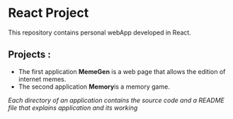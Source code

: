 # React Project 

This repository contains personal webApp developed in React.

## Projects : 

- The first application **MemeGen** is a web page that allows the edition of internet memes.
- The second application **Memory**is a memory game.

*Each directory of an application contains the source code and a README file that explains application and its working*